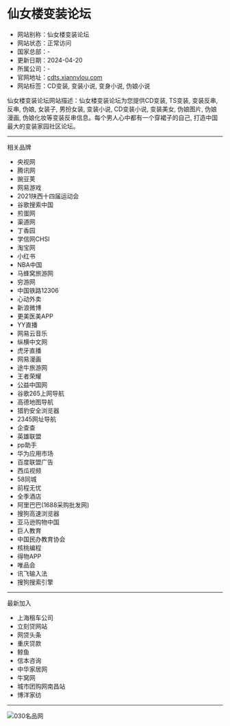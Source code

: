 # 仙女楼变装论坛

- 网站别称：仙女楼变装论坛  
- 网站状态：正常访问  
- 国家总部：-  
- 更新日期：2024-04-20  
- 所属公司：-  
- 官网地址：[cdts.xiannvlou.com](http://cdts.xiannvlou.com "仙女楼变装论坛网站地址")  
- 网站标签：CD变装, 变装小说, 变身小说, 伪娘小说  

仙女楼变装论坛网站描述：仙女楼变装论坛为您提供CD变装, TS变装, 变装反串, 反串, 伪娘, 女装子, 男扮女装, 变装小说, CD变装小说, 变装美女, 伪娘图片, 伪娘漫画, 伪娘化妆等变装反串信息。每个男人心中都有一个穿裙子的自己, 打造中国最大的变装家园社区论坛。

---

相关品牌
- 央视网  
- 腾讯网  
- 豌豆荚  
- 网易游戏  
- 2021陕西十四届运动会  
- 谷歌搜索中国  
- 煎蛋网  
- 渠道网  
- 丁香园  
- 学信网CHSI  
- 淘宝网  
- 小红书  
- NBA中国  
- 马蜂窝旅游网  
- 穷游网  
- 中国铁路12306  
- 心动外卖  
- 新浪微博  
- 更美医美APP  
- YY直播  
- 网易云音乐  
- 纵横中文网  
- 虎牙直播  
- 网易漫画  
- 途牛旅游网  
- 王者荣耀  
- 公益中国网  
- 谷歌265上网导航  
- 高德地图导航  
- 猎豹安全浏览器  
- 2345网址导航  
- 企查查  
- 英雄联盟  
- pp助手  
- 华为应用市场  
- 百度联盟广告  
- 西瓜视频  
- 58同城  
- 前程无忧  
- 全季酒店  
- 阿里巴巴(1688采购批发网)  
- 搜狗高速浏览器  
- 亚马逊购物中国  
- 巨人教育  
- 中国民办教育协会  
- 核桃编程  
- 得物APP  
- 唯品会  
- 讯飞输入法  
- 搜狗搜索引擎  

---

最新加入
- 上海租车公司  
- 立刻贷网站  
- 网贷头条  
- 重庆贷款  
- 鲸鱼  
- 信本咨询  
- 中华家居网  
- 牛窝网  
- 城市团购网南昌站  
- 博洋家纺  

---

![030名品网](/img/logo.png)  